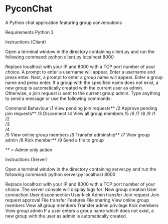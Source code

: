 # PyconChat
A Python chat application featuring group conversations



Requirements
Python 3


Instructions (Client)

Open a terminal window in the directory containing client.py and run the following command:
python client.py localhost 8000

Replace localhost with your IP and 8000 with a TCP port number of your choice.
A prompt to enter a username will appear. Enter a username and press enter.
Next, a prompt to enter a group name will appear. Enter a group name and press enter.
If a group with the specified name does not exist, a new group is automatically created with the current user as admin. Otherwise, a join request is sent to the current group admin.
Type anything to send a message or use the following commands:

Command   Behaviour
/1        View pending join requests**
/2        Approve pending join requests**
/3        Disconnect
/4        View all group members
/5
/6
/7
/8
/9
/1      	
/2	      
/3	      
/4	      
/5	      View online group members
/6      	Transfer adminship**
/7	      View group admin
/8	      Kick member**
/9	      Send a file to group

** = Admin only action


Instructions (Server)

Open a terminal window in the directory containing server.py and run the following command:
python server.py localhost 8000

Replace localhost with your IP and 8000 with a TCP port number of your choice.
The server console will display logs for:
New group creation
User connection
User disconnection
User kick
Admin transfer
Join request
Join request approval
File transfer
Features
File sharing
View online group members
View all group members
Transfer admin privilege
Kick members
View group admin
If a user enters a group name which does not exist, a new group with the user as admin is automatically created.
